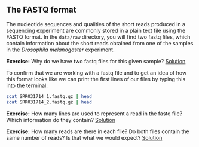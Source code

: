 ## The FASTQ format
The nucleotide sequences and qualities of the short reads produced in a sequencing experiment are commonly stored in a plain text file using the FASTQ format. In the `data/raw` directory, you will find two fastq files, which contain information about the short reads obtained from one of the samples in the *Drosophila melanogaster* experiment.

**Exercise:** Why do we have two fastq files for this given sample?
[Solution](../solutions/_fastq_ex1.md)

To confirm that we are working with a fastq file and to get an idea of how this format looks like we can print the first lines of our files by typing this into the terminal:

```bash
zcat SRR031714_1.fastq.gz | head
zcat SRR031714_2.fastq.gz | head
```

**Exercise:** How many lines are used to represent a read in the fastq file? Which information do they contain?
[Solution](../solutions/_fastq_ex2.md)

**Exercise:** How many reads are there in each file? Do both files contain the same number of reads? Is that what we would expect?
[Solution](../solutions/_fastq_ex3.md)